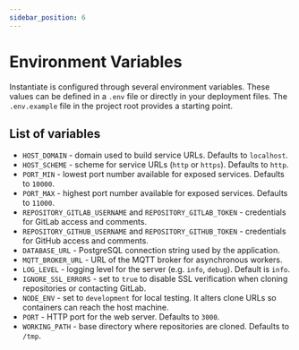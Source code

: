 ```yaml
---
sidebar_position: 6
---
```


# Environment Variables

Instantiate is configured through several environment variables. These values
can be defined in a `.env` file or directly in your deployment files. The
`.env.example` file in the project root provides a starting point.

## List of variables

- `HOST_DOMAIN` - domain used to build service URLs. Defaults to `localhost`.
- `HOST_SCHEME` - scheme for service URLs (`http` or `https`). Defaults to `http`.
- `PORT_MIN` - lowest port number available for exposed services. Defaults to `10000`.
- `PORT_MAX` - highest port number available for exposed services. Defaults to `11000`.
- `REPOSITORY_GITLAB_USERNAME` and `REPOSITORY_GITLAB_TOKEN` - credentials for GitLab access and comments.
- `REPOSITORY_GITHUB_USERNAME` and `REPOSITORY_GITHUB_TOKEN` - credentials for GitHub access and comments.
- `DATABASE_URL` - PostgreSQL connection string used by the application.
- `MQTT_BROKER_URL` - URL of the MQTT broker for asynchronous workers.
- `LOG_LEVEL` - logging level for the server (e.g. `info`, `debug`). Default is `info`.
- `IGNORE_SSL_ERRORS` - set to `true` to disable SSL verification when cloning repositories or contacting GitLab.
- `NODE_ENV` - set to `development` for local testing. It alters clone URLs so containers can reach the host machine.
- `PORT` - HTTP port for the web server. Defaults to `3000`.
- `WORKING_PATH` - base directory where repositories are cloned. Defaults to `/tmp`.
